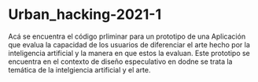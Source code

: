 # Urban_hacking-2021-1
 Acá se encuentra el código prliminar para un prototipo de una Aplicación que evalua la capacidad de los usuarios de diferenciar el arte hecho por la inteligencia artificial y la manera en que estos la evaluan. Este prototipo se encuentra en el contexto de diseño especulativo en dodne se trata la temática de la intelgiencia artificial y el arte. 
